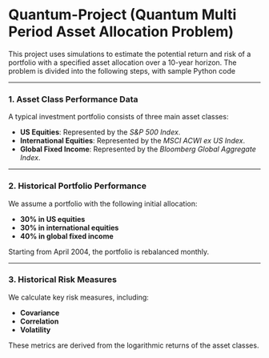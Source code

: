 # Quantum-Project (Quantum Multi Period Asset Allocation Problem)

This project uses simulations to estimate the potential return and risk of a portfolio with a specified asset allocation over a 10-year horizon. The problem is divided into the following steps, with sample Python code

---

### 1. Asset Class Performance Data
A typical investment portfolio consists of three main asset classes:
- **US Equities**: Represented by the *S&P 500 Index*.
- **International Equities**: Represented by the *MSCI ACWI ex US Index*.
- **Global Fixed Income**: Represented by the *Bloomberg Global Aggregate Index*.

---

### 2. Historical Portfolio Performance
We assume a portfolio with the following initial allocation:  
- **30% in US equities**  
- **30% in international equities**  
- **40% in global fixed income**

Starting from April 2004, the portfolio is rebalanced monthly.

---

### 3. Historical Risk Measures
We calculate key risk measures, including:
- **Covariance**
- **Correlation**
- **Volatility**

These metrics are derived from the logarithmic returns of the asset classes.


